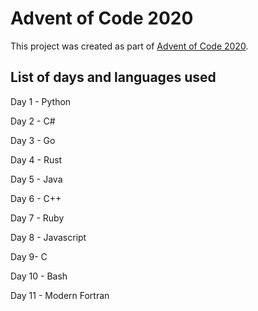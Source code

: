 # Advent of Code 2020

This project was created as part of [Advent of Code 2020](https://adventofcode.com/2020).

## List of days and languages used

Day 1 - Python

Day 2 - C#

Day 3 - Go

Day 4 - Rust

Day 5 - Java

Day 6 - C++

Day 7 - Ruby

Day 8 - Javascript

Day 9- C

Day 10 - Bash

Day 11 - Modern Fortran